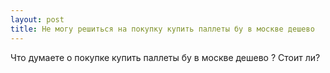 ```yaml
---
layout: post 
title: Не могу решиться на покупку купить паллеты бу в москве дешево 
--- 
```

Что думаете о покупке купить паллеты бу в москве дешево ? Стоит ли?